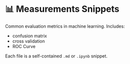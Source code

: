 # 📊 Measurements Snippets

Common evaluation metrics in machine learning. Includes:

- confusion matrix
- cross validation
- ROC Curve

Each file is a self-contained `.md` or `.ipynb` snippet.
